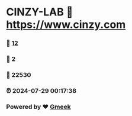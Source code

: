 # CINZY-LAB :link: https://www.cinzy.com 
### :page_facing_up: [12](https://www.cinzy.com/tag.html) 
### :speech_balloon: 2 
### :hibiscus: 22530 
### :alarm_clock: 2024-07-29 00:17:38 
### Powered by :heart: [Gmeek](https://github.com/Meekdai/Gmeek)
